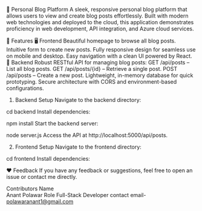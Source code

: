 🌟 Personal Blog Platform
A sleek, responsive personal blog platform that allows users to view and create blog posts effortlessly. Built with modern web technologies and deployed to the cloud, this application demonstrates proficiency in web development, API integration, and Azure cloud services.

🚀 Features
🖥️ Frontend
Beautiful homepage to browse all blog posts.
Intuitive form to create new posts.
Fully responsive design for seamless use on mobile and desktop.
Easy navigation with a clean UI powered by React.
🔧 Backend
Robust RESTful API for managing blog posts:
GET /api/posts – List all blog posts.
GET /api/posts/{id} – Retrieve a single post.
POST /api/posts – Create a new post.
Lightweight, in-memory database for quick prototyping.
Secure architecture with CORS and environment-based configurations.

1. Backend Setup
Navigate to the backend directory:

cd backend
Install dependencies:

npm install
Start the backend server:


node server.js
Access the API at http://localhost:5000/api/posts.

2. Frontend Setup
Navigate to the frontend directory:

cd frontend
Install dependencies:


❤️ Feedback
If you have any feedback or suggestions, feel free to open an issue or contact me directly.

Contributors
Name	
Anant Polawar
Role
Full-Stack Developer
contact email- polawaranant1@gmail.com
